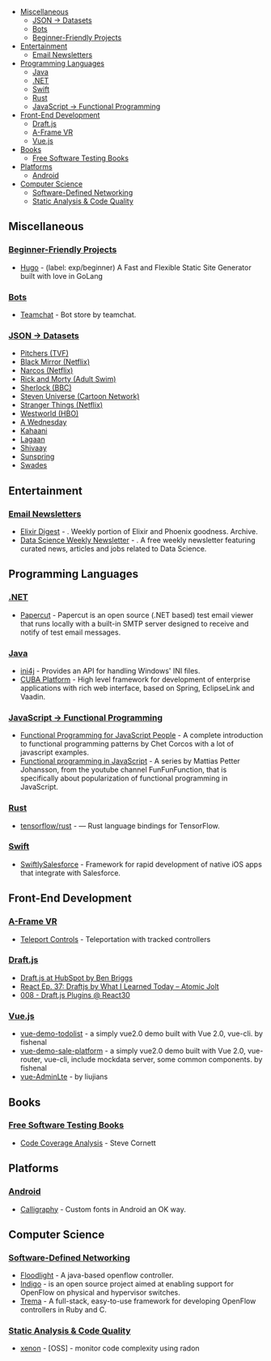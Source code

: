 - [Miscellaneous](#miscellaneous)
  - [JSON → Datasets](#json--datasets)
  - [Bots](#bots)
  - [Beginner-Friendly Projects](#beginner-friendly-projects)
- [Entertainment](#entertainment)
  - [Email Newsletters](#email-newsletters)
- [Programming Languages](#programming-languages)
  - [Java](#java)
  - [.NET](#net)
  - [Swift](#swift)
  - [Rust](#rust)
  - [JavaScript → Functional Programming](#java-script--functional-programming)
- [Front-End Development](#front-end-development)
  - [Draft.js](#draftjs)
  - [A-Frame VR](#a-frame-vr)
  - [Vue.js](#vuejs)
- [Books](#books)
  - [Free Software Testing Books](#free-software-testing-books)
- [Platforms](#platforms)
  - [Android](#android)
- [Computer Science](#computer-science)
  - [Software-Defined Networking](#software-defined-networking)
  - [Static Analysis & Code Quality](#static-analysis-code-quality)

## Miscellaneous

### [Beginner-Friendly Projects](https://github.com/MunGell/awesome-for-beginners)

- [Hugo](https://github.com/spf13/hugo/labels/exp%2Fbeginner) - (label: exp/beginner)  A Fast and Flexible Static Site Generator built with love in GoLang


### [Bots](https://github.com/hackerkid/bots)

- [Teamchat](http://www.teamchat.com/en/bot-store/) - Bot store by teamchat.


### [JSON → Datasets](https://github.com/jdorfman/awesome-json-datasets)

- [Pitchers (TVF)](http://api.tvmaze.com/singlesearch/shows?q=Pitchers&embed=episodes)
- [Black Mirror (Netflix)](http://api.tvmaze.com/singlesearch/shows?q=black-mirror&embed=episodes)
- [Narcos (Netflix)](http://api.tvmaze.com/singlesearch/shows?q=narcos&embed=episodes)
- [Rick and Morty (Adult Swim)](http://api.tvmaze.com/singlesearch/shows?q=rick-&-morty&embed=episodes)
- [Sherlock (BBC)](http://api.tvmaze.com/singlesearch/shows?q=sherlock&embed=episodes)
- [Steven Universe (Cartoon Network)](http://api.tvmaze.com/singlesearch/shows?q=steven-universe&embed=episodes)
- [Stranger Things (Netflix)](http://api.tvmaze.com/singlesearch/shows?q=stranger-things&embed=episodes)
- [Westworld (HBO)](http://api.tvmaze.com/singlesearch/shows?q=westworld&embed=episodes)
- [A Wednesday](http://www.omdbapi.com/?t=a-wednesday&y=&plot=short&r=json)
- [Kahaani](http://www.omdbapi.com/?t=kahaani&y=&plot=short&r=json)
- [Lagaan](http://www.omdbapi.com/?t=lagaan&y=&plot=short&r=json)
- [Shivaay](http://www.omdbapi.com/?t=shivaay&y=&plot=short&r=json)
- [Sunspring](http://www.omdbapi.com/?t=sunspring&y=&plot=short&r=json)
- [Swades](http://www.omdbapi.com/?t=swades&y=&plot=short&r=json)

## Entertainment

### [Email Newsletters](https://github.com/vredniy/awesome-newsletters)

- [Elixir Digest](http://elixirdigest.net/) - . Weekly portion of Elixir and Phoenix goodness. Archive.
- [Data Science Weekly Newsletter](https://www.datascienceweekly.org/) - . A free weekly newsletter featuring curated news, articles and jobs related to Data Science.

## Programming Languages

### [.NET](https://github.com/quozd/awesome-dotnet)

- [Papercut](https://github.com/ChangemakerStudios/Papercut) - Papercut is an open source (.NET based) test email viewer that runs locally with a built-in SMTP server designed to receive and notify of test email messages.


### [Java](https://github.com/akullpp/awesome-java)

- [ini4j](http://ini4j.sourceforge.net/) - Provides an API for handling Windows' INI files.
- [CUBA Platform](https://cuba-platform.com) - High level framework for development of enterprise applications with rich web interface, based on Spring, EclipseLink and Vaadin.


### [JavaScript → Functional Programming](https://github.com/stoeffel/awesome-fp-js)

- [Functional Programming for JavaScript People](https://medium.com/@chetcorcos/functional-programming-for-javascript-people-1915d8775504) - A complete introduction to functional programming patterns by Chet Corcos with a lot of javascript examples.
- [Functional programming in JavaScript](https://www.youtube.com/playlist?list=PL0zVEGEvSaeEd9hlmCXrk5yUyqUag-n84) - A series by Mattias Petter Johansson, from the youtube channel FunFunFunction, that is specifically about popularization of functional programming in JavaScript.


### [Rust](https://github.com/kud1ing/awesome-rust)

- [tensorflow/rust](https://github.com/tensorflow/rust) -  — Rust language bindings for TensorFlow.


### [Swift](https://github.com/matteocrippa/awesome-swift)

- [SwiftlySalesforce](https://github.com/mike4aday/SwiftlySalesforce) - Framework for rapid development of native iOS apps that integrate with Salesforce.

## Front-End Development

### [A-Frame VR](https://github.com/aframevr/awesome-aframe)

- [Teleport Controls](https://github.com/fernandojsg/aframe-teleport-controls) - Teleportation with tracked controllers


### [Draft.js](https://github.com/nikgraf/awesome-draft-js)

- [Draft.js at HubSpot by Ben Briggs](http://product.hubspot.com/blog/tech-talk-at-night-react-meetup)
- [React Ep. 37: Draftjs by What I Learned Today – Atomic Jolt](https://www.youtube.com/watch?v=0k9suXgCtTA)
- [008 - Draft.js Plugins @ React30](https://www.youtube.com/watch?v=w-PqnpMizcQ)


### [Vue.js](https://github.com/vuejs/awesome-vue)

- [vue-demo-todolist](https://github.com/fishenal/Todos_Vuejs) - a simply vue2.0 demo built with Vue 2.0, vue-cli. by fishenal
- [vue-demo-sale-platform](https://github.com/fishenal/Vuejs-SalePlatform) - a simply vue2.0 demo built with Vue 2.0, vue-router, vue-cli, include mockdata server, some common components. by fishenal
- [vue-AdminLte](https://github.com/liujians/vue-adminLte-vue-router) - by liujians

## Books

### [Free Software Testing Books](https://github.com/ligurio/free-software-testing-books/blob/master/free-software-testing-books.md)

- [Code Coverage Analysis](http://www.bullseye.com/coverage.html) - Steve Cornett

## Platforms

### [Android](https://github.com/JStumpp/awesome-android)

- [Calligraphy](https://github.com/chrisjenx/Calligraphy) - Custom fonts in Android an OK way.

## Computer Science

### [Software-Defined Networking](https://github.com/sdnds-tw/awesome-sdn)

- [Floodlight](https://github.com/floodlight/floodlight) - A java-based openflow controller.
- [Indigo](https://github.com/floodlight/indigo) - is an open source project aimed at enabling support for OpenFlow on physical and hypervisor switches.
- [Trema](https://trema.github.io/trema/) - A full-stack, easy-to-use framework for developing OpenFlow controllers in Ruby and C.


### [Static Analysis & Code Quality](https://github.com/mre/awesome-static-analysis)

- [xenon](https://github.com/rubik/xenon) -  [OSS] - monitor code complexity using radon